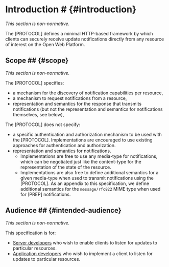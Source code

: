 # Introduction # {#introduction}

*This section is non-normative.*

The [PROTOCOL] defines a minimal HTTP-based framework by which clients can securely receive update notifications directly from any resource of interest on the Open Web Platform.

## Scope ## {#scope}

*This section is non-normative.*

The [PROTOCOL] specifies:

+ a mechanism for the discovery of notification capabilities per resource,
+ a mechanism to request notifications from a resource,
+ representation and semantics for the response that transmits notifications (but not the representation and semantics for notifications themselves, see below),

<div class="v-space"></div>

The [PROTOCOL] does not specify:

+ a specific authentication and authorization mechanism to be used with the [PROTOCOL]. Implementations are encouraged to use existing approaches for authentication and authorization.
+ representation and semantics for notifications.
  + Implementations are free to use any media-type for notifications, which can be negotiated just like the content-type for the representation of the state of the resource.
  + Implementations are also free to define additional semantics for a given media-type when used to transmit notifications using the [PROTOCOL]. As an appendix to this specification, we define additional semantics for the `message/rfc822` MIME type when used for [PREP] notifications.

## Audience ## {#intended-audience}

*This section is non-normative.*

This specification is for:

+ [Server developers](http://data.europa.eu/esco/occupation/a7c1d23d-aeca-4bee-9a08-5993ed98b135) who wish to enable clients to listen for updates to particular resources.
+ [Application developers](http://data.europa.eu/esco/occupation/c40a2919-48a9-40ea-b506-1f34f693496d) who wish to implement a client to listen for updates to particular resources.
